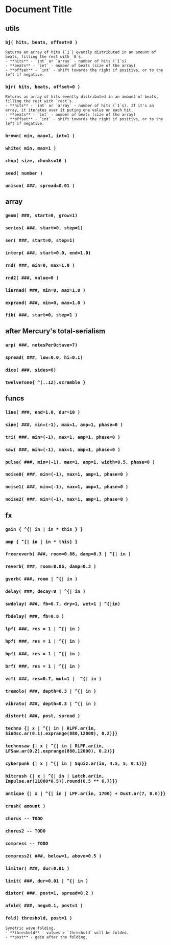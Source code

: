 # Document Title
## utils
### `bj( hits, beats, offset=0 )`

    Returns an array of hits (`1`) evently distributed in an amount of beats, filling the rest with `0`s. 
    - **hits** - `int` or `array` - number of hits (`1`s)
    - **beats** - `int` - number of beats (size of the array)
    - **offset** - `int` - shift towards the right if positive, or to the left if negative.
### `bjr( hits, beats, offset=0 )`

    Returns an array of hits evently distributed in an amount of beats, filling the rest with `rest`s. 
    - **hits** - `int` or `array` - number of hits (`1`s). If it's an array, it iterates over it puting one value on each hit.
    - **beats** - `int` - number of beats (size of the array)
    - **offset** - `int` - shift towards the right if positive, or to the left if negative.
### `brown( min, max=1, int=1 )`
### `white( min, max=1 )`
### `chop( size, chunks=16 )`
### `seed( number )`
### `unison( ###, spread=0.01 )`
## array
### `geom( ###, start=0, grow=1)`
### `series( ###, start=0, step=1)`
### `ser( ###, start=0, step=1)`
### `interp( ###, start=0.0, end=1.0)`
### `rnd( ###, min=0, max=1.0 )`
### `rnd2( ###, value=0 )`
### `linrnad( ###, min=0, max=1.0 )`
### `exprand( ###, min=0, max=1.0 )`
### `fib( ###, start=0, step=1 )`
## after Mercury's total-serialism
### `arp( ###, notesPerOctave=7)`
### `spread( ###, low=0.0, hi=0.1)`
### `dice( ###, sides=6)`
### `twelveTone{ ^(..12).scramble }`
## funcs
### `line( ###, end=1.0, dur=10 )`
### `sine( ###, min=(-1), max=1, amp=1, phase=0 )`
### `tri( ###, min=(-1), max=1, amp=1, phase=0 )`
### `saw( ###, min=(-1), max=1, amp=1, phase=0 )`
### `pulse( ###, min=(-1), max=1, amp=1, width=0.5, phase=0 )`
### `noise0( ###, min=(-1), max=1, amp=1, phase=0 )`
### `noise1( ###, min=(-1), max=1, amp=1, phase=0 )`
### `noise2( ###, min=(-1), max=1, amp=1, phase=0 )`
## fx
### `gain { ^{| in | in * this } }`
### `amp { ^{| in | in * this} }`
### `freereverb( ###, room=0.86, damp=0.3 | ^{| in )`
### `reverb( ###, room=0.86, damp=0.3 )`
### `gverb( ###, room | ^{| in )`
### `delay( ###, decay=0 | ^{| in )`
### `swdelay( ###, fb=0.7, dry=1, wet=1 | ^{|in)`
### `fbdelay( ###, fb=0.8 )`
### `lpf( ###, res = 1 | ^{| in )`
### `hpf( ###, res = 1 | ^{| in )`
### `bpf( ###, res = 1 | ^{| in )`
### `brf( ###, res = 1 | ^{| in )`
### `vcf( ###, res=0.7, mul=1 |  ^{| in )`
### `tremolo( ###, depth=0.3 | ^{| in )`
### `vibrato( ###, depth=0.3 | ^{| in )`
### `distort( ###, post, spread )`
### `techno {| x | ^{| in | RLPF.ar(in, SinOsc.ar(0.1).exprange(880,12000), 0.2)}}`
### `technosaw {| x | ^{| in | RLPF.ar(in, LFSaw.ar(0.2).exprange(880,12000), 0.2)}}`
### `cyberpunk {| x | ^{| in | Squiz.ar(in, 4.5, 5, 0.1)}}`
### `bitcrush {| x | ^{| in | Latch.ar(in, Impulse.ar(11000*0.5)).round(0.5 ** 6.7)}}`
### `antique {| x | ^{| in | LPF.ar(in, 1700) + Dust.ar(7, 0.6)}}`
### `crush( amount )`
### `chorus -- TODO`
### `chorus2 -- TODO`
### `compress -- TODO`
### `compress2( ###, below=1, above=0.5 )`
### `limiter( ###, dur=0.01 )`
### `limit( ###, dur=0.01 | ^{| in )`
### `distor( ###, post=1, spread=0.2 )`
### `afold( ###, neg=0.1, post=1 )` 
### `fold( threshold, post=1 )` 

    Symetric wave folding.
    - **threshold** - values > `threshold` will be folded.
    - **post** - gain after the folding.

